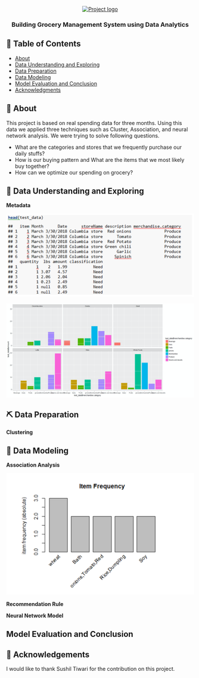<p align="center">
  <a href="" rel="noopener">
 <img width=200px height=200px src="https://i.imgur.com/6wj0hh6.jpg" alt="Project logo"></a>
</p>

<h3 align="center">Building Grocery Management System using Data Analytics</h3>

<div align="center">

</div>

## 📝 Table of Contents
- [About](#about)
- [Data Understanding and Exploring](#data_understanding_and_exploring)
- [Data Preparation](#data-preparation)
- [Data Modeling](#data-modeling)
- [Model Evaluation and Conclusion](#model-evaluation-and-conclusion)
- [Acknowledgments](#acknowledgement)

## 🧐 About <a name = "about"></a>
This project is based on real spending data for three months. Using this data we applied three techniques such as Cluster, Association, and neural network analysis. We were trying to solve following questions.

* What are the categories and stores that we frequently purchase our daily stuffs?
* How is our buying pattern and What are the items that we most likely buy together?
* How can we optimize our spending on grocery?

## 🎈 Data Understanding and Exploring <a name="data_understanding_and_exploring"></a>

**Metadata**

![alt text](https://github.com/cghimire/Grocery-Management-System/blob/master/Grocery%20img/grocery_1.png "metadata")


![alt text](https://github.com/cghimire/Grocery-Management-System/blob/master/Grocery%20img/grocery_dataviz.png "Visualization")

## ⛏️ Data Preparation <a name = "data-preparation"></a>


**Clustering**

## 🚀 Data Modeling <a name = "data-modeling"></a>
**Association Analysis**

![alt text](https://github.com/cghimire/Grocery-Management-System/blob/master/Grocery%20img/grocery_frequentItems.png "Most frequent Items")

**Recommendation Rule**

**Neural Network Model**

## Model Evaluation and Conclusion <a name = "model-evaluation-and-conclusion"></a>


## 🎉 Acknowledgements <a name = "acknowledgement"></a>
I would like to thank Sushil Tiwari for the contribution on this project. 
